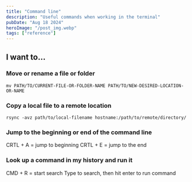 ```yaml
---
title: "Command line"
description: "Useful commands when working in the terminal"
pubDate: "Aug 18 2024"
heroImage: "/post_img.webp"
tags: ["reference"]
---
```


## I want to...

### Move or rename a file or folder

`mv PATH/TO/CURRENT-FILE-OR-FOLDER-NAME PATH/TO/NEW-DESIRED-LOCATION-OR-NAME`

### Copy a local file to a remote location

`rsync -avz path/to/local-filename hostname:/path/to/remote/directory/`

### Jump to the beginning or end of the command line

CRTL + A = jump to beginning
CRTL + E = jump to the end

### Look up a command in my history and run it

CMD + R = start search
Type to search, then hit enter to run command
